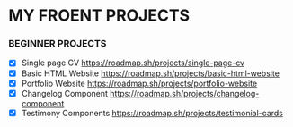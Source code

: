 # MY FROENT PROJECTS
### BEGINNER PROJECTS
- [X] Single page CV https://roadmap.sh/projects/single-page-cv
- [X] Basic HTML Website https://roadmap.sh/projects/basic-html-website
- [X] Portfolio Website https://roadmap.sh/projects/portfolio-website
- [X] Changelog Component
https://roadmap.sh/projects/changelog-component
- [X] Testimony Components https://roadmap.sh/projects/testimonial-cards